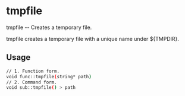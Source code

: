# tmpfile
tmpfile -- Creates a temporary file.

tmpfile creates a temporary file with a unique name under ${TMPDIR}.

## Usage
```sh
// 1. Function form.
void func::tmpfile(string* path)
// 2. Command form.
void sub::tmpfile() > path
```
